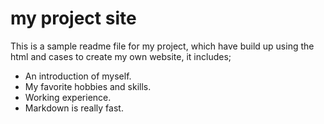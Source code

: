 # my project site

This is a sample readme file for my project, which have build up using the html and cases to create my own website, it includes;

* An introduction of myself.
* My favorite hobbies and skills.
* Working experience.
* Markdown is really fast.
